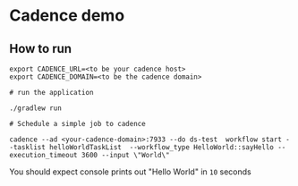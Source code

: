 # Cadence demo

## How to run

```
export CADENCE_URL=<to be your cadence host>
export CADENCE_DOMAIN=<to be the cadence domain>

# run the application

./gradlew run

# Schedule a simple job to cadence

cadence --ad <your-cadence-domain>:7933 --do ds-test  workflow start --tasklist helloWorldTaskList  --workflow_type HelloWorld::sayHello --execution_timeout 3600 --input \"World\"

```

You should expect console prints out "Hello World" in `10` seconds 